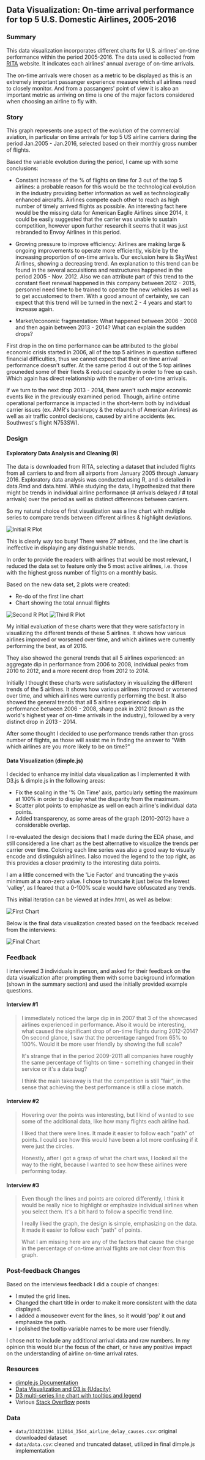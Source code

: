 ## Data Visualization: On-time arrival performance for top 5 U.S. Domestic Airlines, 2005-2016


### Summary

This data visualization incorporates different charts for U.S. airlines' on-time performance within the period 2005-2016. The data used is collected from [RITA](http://www.transtats.bts.gov/) website.
 It indicates each airlines' annual average of on-time arrivals. 

 The on-time arrivals were chosen as a metric to be displayed as this is an extremely important passanger experience measure which all airlines need to closely monitor. And from a passangers' point of view it is also an important metric as arriving on time is one of the major factors considered when choosing an airline to fly with. 

 ### Story

 This graph represents one aspect of the evolution of the commercial aviation, in particular on time arrivals for top 5 US airline carriers during the period Jan.2005 - Jan.2016, selected based on their monthly gross number of flights. 

Based the variable evolution during the period, I came up with some conclusions:

- Constant increase of the % of flights on time for 3 out of the top 5 airlines: a probable reason for this would be the technological evolution in the industry providing better information as well as technologically enhanced aircrafts. Airlines compete each other to reach as high number of timely arrived flights as possible. An interesting fact here would be the missing data for American Eaglle Airlines since 2014, it could be easily suggested that the carrier was unable to sustain competition, however upon further research it seems that it was just rebranded to Envoy Airlines in this period. 

- Growing pressure to improve efficiency: Airlines are making large & ongoing improvements to operate more efficiently, visible by the increasing proportion of on-time arrivals. Our exclusion here is SkyWest Airlines, showing a decreasing trend. An explanation to this trend can be found in the several accuisitions and restructures happened in the period 2005 - Nov. 2012. Also we can attribute part of this trend to the constant fleet renewal happened in this company between 2012 - 2015, personnel need time to be trained to operate the new vehicles as well as to get accustomed to them. With a good amount of certainty, we can expect that this trend will be turned in the next 2 - 4 years and start to increase again.  

- Market/economic fragmentation: What happened between 2006 - 2008 and then again between 2013 - 2014? What can explain the sudden drops? 

First drop in the on time performance can be attributed to the global economic crisis started in 2006, all of the top 5 airlines in question suffered financial difficulties, thus we cannot expect that their on time arrival performance doesn't suffer. At the same period 4 out of the 5 top airlines grouneded some of their fleets & reduced capacity in order to free up cash. Which again has direct relationship with the number of on-time arrivals. 

If we turn to the next drop 2013 - 2014, there aren't such major economic events like in the previously examined period. Though, airline ontime operational performance is impacted in the short-term both by individual carrier issues (ex. AMR's bankrupcy & the relaunch of American Airlines) as well as air traffic control decisions, caused by airline accidents (ex. Southwest's flight N753SW). 

### Design

#### Exploratory Data Analysis and Cleaning (R)

The data is downloaded from RITA, selecting a dataset that included flights from all carriers to and from all airports from January 2005 through January 2016. 
Exploratory data analysis was conducted using R, and is detailed in data.Rmd and data.html. 
While studying the data, I hypothesized that there might be trends in individual airline performance (# arrivals delayed / # total arrivals) over the period as well as distinct differences between carriers.

So my natural choice of first visualization was a line chart with multiple series to compare trends between different airlines & highlight deviations. 


![Initial R Plot](https://raw.githubusercontent.com/repuhka/udacity-data-science/master/P6/final_submission/charts/graph1.jpg)

This is clearly way too busy! There were 27 airlines, and the line chart is ineffective in displaying any distinguishable trends. 

In order to provide the readers with airlines that would be most relevant, I reduced the data set to feature only the 5 most active airlines, i.e. those with the highest gross number of flights on a monthly basis. 

Based on the new data set, 2 plots were created:
-	Re-do of the first line chart
-	Chart showing the total annual flights


![Second R Plot](https://raw.githubusercontent.com/repuhka/udacity-data-science/master/P6/final_submission/charts/graph2.jpg)
![Third R Plot](https://raw.githubusercontent.com/repuhka/udacity-data-science/master/P6/final_submission/charts/graph3.jpg)

My initial evaluation of these charts were that they were satisfactory in visualizing the different trends of these 5 airlines.  It shows how various airlines improved or worsened over time, and which airlines were currently performing the best, as of 2016.  

They also showed the general trends that all 5 airlines experienced: an aggregate dip in performance from 2006 to 2008, individual peaks from 2010 to 2012, and a more recent drop from 2012 to 2014.

Initially I thought these charts were satisfactory in visualizing the different trends of the 5 airlines. It shows how various airlines improved or worsened over time, and which airlines were currently performing the best. It also showed the general trends that all 5 airlines experienced: dip in performance between 2006 - 2008, sharp peak in 2012 (known as the world's highest year of on-time arrivals in the industry), followed by a very distinct drop in 2013 - 2014.

After some thought I decided to use performance trends rather than gross number of flights, as those will assist me in finding the answer to "With which airlines are you more likely to be on time?"


#### Data Visualization (dimple.js)

I decided to enhance my initial data visualization as I implemented it with D3.js & dimple.js in the following areas:

-	Fix the scaling in the '% On Time' axis, particularly setting the maximum at 100% in order to display what the disparity from the maximum.
-	Scatter plot points to emphasize as well on each airline's individual data points.
-	Added transparency, as some areas of the graph (2010-2012) have a considerable overlap.

I re-evaluated the design decisions that I made during the EDA phase, and still considered a line chart as the best alternative to visualize the trends per carrier over time. Coloring each line series was also a good way to visually encode and distinguish airlines. I also moved the legend to the top right, as this provides a closer proximity to the interesting data points. 

I am a little concerned with the 'Lie Factor' and truncating the y-axis minimum at a non-zero value. I chose to truncate it just below the lowest 'valley', as I feared that a 0-100% scale would have obfuscated any trends.

This initial iteration can be viewed at index.html, as well as below:


![First Chart](https://raw.githubusercontent.com/repuhka/udacity-data-science/master/P6/final_submission/charts/graph4.jpg)


Below is the final data visualization created based on the feedback received from the interviews:

![Final Chart](https://github.com/repuhka/udacity-data-science/blob/master/P6/final_submission/charts/graph5.jpg)


### Feedback

I interviewed 3 individuals in person, and asked for their feedback on the data visualization after prompting them with some background information (shown in the summary section) and used the initially provided example questions. 

#### Interview #1

> I immediately noticed the large dip in in 2007 that 3 of the showcased airlines experienced in performance. Also it would be interesting, what caused the significant drop of on-time flights during 2012-2014? On second glance, I saw that the percentage ranged from 65% to 100%. Would it be more user friendly by showing the full scale?
> 
> It's strange that in the period 2009-2011 all companies have roughly the same percentage of flights on time - something changed in their service or it's a data bug?
> 
> I think the main takeaway is that the competition is still "fair", in the sense that achieving the best performance is still a close match.

#### Interview #2

> Hovering over the points was interesting, but I kind of wanted to see some of the additional data, like how many flights each airline had.
> 
> I liked that there were lines.  It made it easier to follow each "path" of points.  I could see how this would have been a lot more confusing if it were just the circles.
> 
> Honestly, after I got a grasp of what the chart was, I looked all the way to the right, because I wanted to see how these airlines were performing today.

#### Interview #3

> Even though the lines and points are colored differently, I think it would be really nice to highlight or emphasize individual airlines when you select them.  It's a bit hard to follow a specific trend line.
> 
> I really liked the graph, the design is simple, emphasizing on the data. It made it easier to follow each "path" of points.
>
> What I am missing here are any of the factors that cause the change in the percentage of on-time arrival flights are not clear from this graph. 

### Post-feedback Changes

Based on the interviews feedback I did a couple of changes:

-	I muted the grid lines.
-	Changed the chart title in order to make it more consistent with the data displayed.
-	I added a mouseover event for the lines, so it would 'pop' it out and emphasize the path. 
-	I polished the tooltip variable names to be more user friendly.

I chose not to include any additional arrival data and raw numbers. In my opinion this would blur the focus of the chart, or have any positive impact on the understanding of airline on-time arrival rates.

### Resources

- [dimple.js Documentation](http://dimplejs.org/)
- [Data Visualization and D3.js (Udacity)](https://www.udacity.com/course/viewer#!/c-ud507-nd)
- [D3 multi-series line chart with tooltips and legend](http://bl.ocks.org/Matthew-Weber/5645518)
- Various [Stack Overflow](http://stackoverflow.com/search?q=dimple.js) posts

### Data

- `data/334221194_112014_3544_airline_delay_causes.csv`: original downloaded dataset
- `data/data.csv`: cleaned and truncated dataset, utilized in final dimple.js implementation